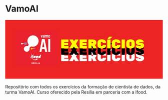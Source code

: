 # VamoAI  
<center>  

![Markdown](capa.jpg)

</center>
Repositório com todos os exercícios da formação de cientista de dados, da turma VamoAI. Curso oferecido pela Resilia em parceria com a Ifood.

